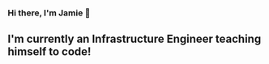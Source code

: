 ### Hi there, I'm Jamie 👋

## I'm currently an Infrastructure Engineer teaching himself to code!
<!--
**jcarr9618/jcarr9618** is a ✨ _special_ ✨ repository because its `README.md` (this file) appears on your GitHub profile.

Here are some ideas to get you started:

- 🔭 I’m currently working on my first FastAPI web app
- 🌱 I’m currently learning Python 🐍
- 🥅 2021 Goals: Create dynamic web apps with Python
-->
